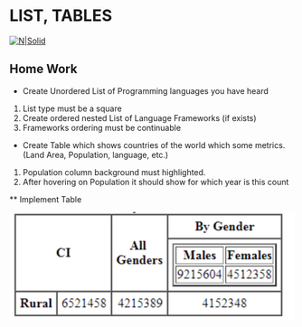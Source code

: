 # LIST, TABLES
[![N|Solid](https://sourcemind.com/_next/image?url=https%3A%2F%2Fimages.ctfassets.net%2F41aewm3k5480%2F2JJlUWmWkrApEVDjMwnZKe%2F11af2013a90836856ea91816a12f0718%2FLogo-sourcemind_2_.svg&w=384&q=75)](https://sourcemind.com/)

## Home Work

- Create Unordered List of Programming languages you have heard

1. List type must be a square
2. Create ordered nested List of Language Frameworks (if exists)
3. Frameworks ordering must be continuable 

- Create Table which shows countries of the world which some metrics. (Land Area, Population, language, etc.)

1. Population column background must highlighted.
2. After hovering on Population  it should show for which year is this count



** Implement Table

![Alt text](1.png?raw=true "Table")


